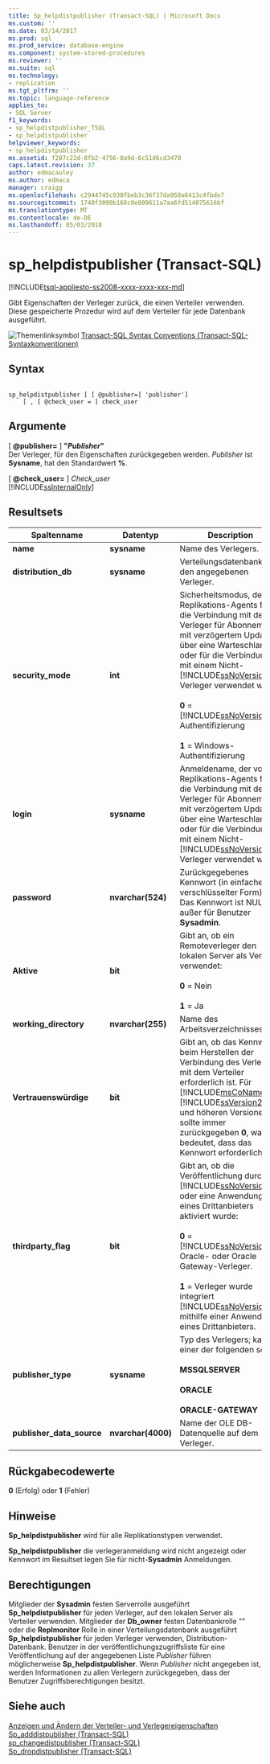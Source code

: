 ```yaml
---
title: Sp_helpdistpublisher (Transact-SQL) | Microsoft Docs
ms.custom: ''
ms.date: 03/14/2017
ms.prod: sql
ms.prod_service: database-engine
ms.component: system-stored-procedures
ms.reviewer: ''
ms.suite: sql
ms.technology:
- replication
ms.tgt_pltfrm: ''
ms.topic: language-reference
applies_to:
- SQL Server
f1_keywords:
- sp_helpdistpublisher_TSQL
- sp_helpdistpublisher
helpviewer_keywords:
- sp_helpdistpublisher
ms.assetid: f207c22d-8fb2-4756-8a9d-6c51d6cd3470
caps.latest.revision: 37
author: edmacauley
ms.author: edmaca
manager: craigg
ms.openlocfilehash: c2944745c938fbeb3c36f37da950a6413c4fbde7
ms.sourcegitcommit: 1740f3090b168c0e809611a7aa6fd514075616bf
ms.translationtype: MT
ms.contentlocale: de-DE
ms.lasthandoff: 05/03/2018
---
```

# <a name="sphelpdistpublisher-transact-sql"></a>sp_helpdistpublisher (Transact-SQL)
[!INCLUDE[tsql-appliesto-ss2008-xxxx-xxxx-xxx-md](../../includes/tsql-appliesto-ss2008-xxxx-xxxx-xxx-md.md)]

  Gibt Eigenschaften der Verleger zurück, die einen Verteiler verwenden. Diese gespeicherte Prozedur wird auf dem Verteiler für jede Datenbank ausgeführt.  
  
 ![Themenlinksymbol](../../database-engine/configure-windows/media/topic-link.gif "Topic link icon") [Transact-SQL Syntax Conventions (Transact-SQL-Syntaxkonventionen)](../../t-sql/language-elements/transact-sql-syntax-conventions-transact-sql.md)  
  
## <a name="syntax"></a>Syntax  
  
```  
  
sp_helpdistpublisher [ [ @publisher=] 'publisher']   
    [ , [ @check_user = ] check_user  
```  
  
## <a name="arguments"></a>Argumente  
 [  **@publisher=** ] **"***Publisher***"**  
 Der Verleger, für den Eigenschaften zurückgegeben werden. *Publisher* ist **Sysname**, hat den Standardwert **%**.  
  
 [  **@check_user=** ] *Check_user*  
 [!INCLUDE[ssInternalOnly](../../includes/ssinternalonly-md.md)]  
  
## <a name="result-sets"></a>Resultsets  
  
|Spaltenname|Datentyp|Description|  
|-----------------|---------------|-----------------|  
|**name**|**sysname**|Name des Verlegers.|  
|**distribution_db**|**sysname**|Verteilungsdatenbank für den angegebenen Verleger.|  
|**security_mode**|**int**|Sicherheitsmodus, der von Replikations-Agents für die Verbindung mit dem Verleger für Abonnements mit verzögertem Update über eine Warteschlange oder für die Verbindung mit einem Nicht-[!INCLUDE[ssNoVersion](../../includes/ssnoversion-md.md)]-Verleger verwendet wird.<br /><br /> **0**  =  [!INCLUDE[ssNoVersion](../../includes/ssnoversion-md.md)] Authentifizierung<br /><br /> **1** = Windows-Authentifizierung|  
|**login**|**sysname**|Anmeldename, der von Replikations-Agents für die Verbindung mit dem Verleger für Abonnements mit verzögertem Update über eine Warteschlange oder für die Verbindung mit einem Nicht-[!INCLUDE[ssNoVersion](../../includes/ssnoversion-md.md)]-Verleger verwendet wird.|  
|**password**|**nvarchar(524)**|Zurückgegebenes Kennwort (in einfacher verschlüsselter Form). Das Kennwort ist NULL außer für Benutzer **Sysadmin**.|  
|**Aktive**|**bit**|Gibt an, ob ein Remoteverleger den lokalen Server als Verteiler verwendet:<br /><br /> **0** = Nein<br /><br /> **1** = Ja|  
|**working_directory**|**nvarchar(255)**|Name des Arbeitsverzeichnisses.|  
|**Vertrauenswürdige**|**bit**|Gibt an, ob das Kennwort beim Herstellen der Verbindung des Verlegers mit dem Verteiler erforderlich ist. Für [!INCLUDE[msCoName](../../includes/msconame-md.md)] [!INCLUDE[ssVersion2005](../../includes/ssversion2005-md.md)] und höheren Versionen sollte immer zurückgegeben **0**, was bedeutet, dass das Kennwort erforderlich ist.|  
|**thirdparty_flag**|**bit**|Gibt an, ob die Veröffentlichung durch [!INCLUDE[ssNoVersion](../../includes/ssnoversion-md.md)] oder eine Anwendung eines Drittanbieters aktiviert wurde:<br /><br /> **0** = [!INCLUDE[ssNoVersion](../../includes/ssnoversion-md.md)], Oracle- oder Oracle Gateway-Verleger.<br /><br /> **1** = Verleger wurde integriert [!INCLUDE[ssNoVersion](../../includes/ssnoversion-md.md)] mithilfe einer Anwendung eines Drittanbieters.|  
|**publisher_type**|**sysname**|Typ des Verlegers; kann einer der folgenden sein:<br /><br /> **MSSQLSERVER**<br /><br /> **ORACLE**<br /><br /> **ORACLE-GATEWAY**|  
|**publisher_data_source**|**nvarchar(4000)**|Name der OLE DB-Datenquelle auf dem Verleger.|  
  
## <a name="return-code-values"></a>Rückgabecodewerte  
 **0** (Erfolg) oder **1** (Fehler)  
  
## <a name="remarks"></a>Hinweise  
 **Sp_helpdistpublisher** wird für alle Replikationstypen verwendet.  
  
 **Sp_helpdistpublisher** die verlegeranmeldung wird nicht angezeigt oder Kennwort im Resultset legen Sie für nicht-**Sysadmin** Anmeldungen.  
  
## <a name="permissions"></a>Berechtigungen  
 Mitglieder der **Sysadmin** festen Serverrolle ausgeführt **Sp_helpdistpublisher** für jeden Verleger, auf den lokalen Server als Verteiler verwenden. Mitglieder der **Db_owner** festen Datenbankrolle "" oder die **Replmonitor** Rolle in einer Verteilungsdatenbank ausgeführt **Sp_helpdistpublisher** für jeden Verleger verwenden, Distribution-Datenbank. Benutzer in der veröffentlichungszugriffsliste für eine Veröffentlichung auf der angegebenen Liste *Publisher* führen möglicherweise **Sp_helpdistpublisher**. Wenn *Publisher* nicht angegeben ist, werden Informationen zu allen Verlegern zurückgegeben, dass der Benutzer Zugriffsberechtigungen besitzt.  
  
## <a name="see-also"></a>Siehe auch  
 [Anzeigen und Ändern der Verteiler- und Verlegereigenschaften](../../relational-databases/replication/view-and-modify-distributor-and-publisher-properties.md)   
 [Sp_adddistpublisher &#40;Transact-SQL&#41;](../../relational-databases/system-stored-procedures/sp-adddistpublisher-transact-sql.md)   
 [sp_changedistpublisher &#40;Transact-SQL&#41;](../../relational-databases/system-stored-procedures/sp-changedistpublisher-transact-sql.md)   
 [Sp_dropdistpublisher &#40;Transact-SQL&#41;](../../relational-databases/system-stored-procedures/sp-dropdistpublisher-transact-sql.md)  
  
  
